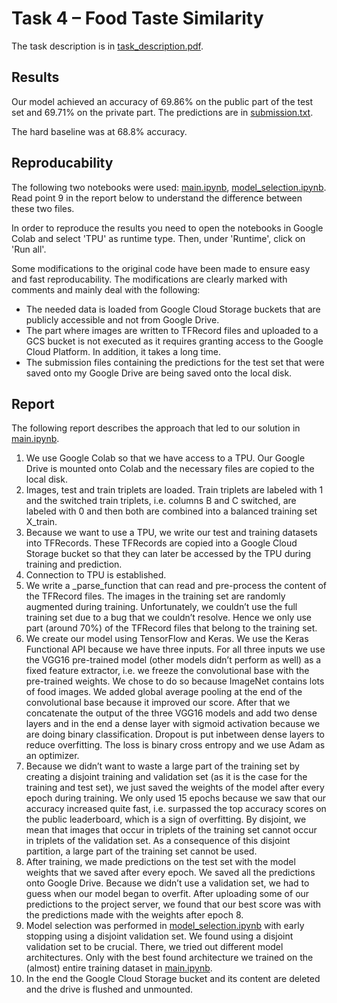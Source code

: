 # Task 4 – Food Taste Similarity
The task description is in [task_description.pdf](task_description.pdf).

## Results
Our model achieved an accuracy of 69.86% on the public part of the test set and 69.71% on the private part. The predictions are in [submission.txt](submission.txt). 

The hard baseline was at 68.8% accuracy.


## Reproducability
The following two notebooks were used: [main.ipynb](main.ipynb), [model_selection.ipynb](model_selection.ipynb). Read point 9 in the report below to understand the difference between these two files.

In order to reproduce the results you need to open the notebooks in Google Colab and select 'TPU' as runtime type. Then, under 'Runtime', click on 'Run all'. 

Some modifications to the original code have been made to ensure easy and fast reproducability. The modifications are clearly marked with comments and mainly deal with the following:
* The needed data is loaded from Google Cloud Storage buckets that are publicly accessible and not from Google Drive.
* The part where images are written to TFRecord files and uploaded to a GCS bucket is not executed as it requires granting access to the Google Cloud Platform. In addition, it takes a long time.
* The submission files containing the predictions for the test set that were saved onto my Google Drive are being saved onto the local disk.


## Report
The following report describes the approach that led to our solution in [main.ipynb](main.ipynb).

1)  We use Google Colab so that we have access to a TPU. Our Google Drive is mounted onto Colab and the necessary files are copied to the local disk.
2)	Images, test and train triplets are loaded. Train triplets are labeled with 1 and the switched train triplets, i.e. columns B and C switched, are labeled with 0 and then both are combined into a balanced training set X_train.
3)	Because we want to use a TPU, we write our test and training datasets into TFRecords. These TFRecords are copied into a Google Cloud Storage bucket so that they can later be accessed by the TPU during training and prediction.
4)	Connection to TPU is established.
5)	We write a _parse_function that can read and pre-process the content of the TFRecord files. The images in the training set are randomly augmented during training. Unfortunately, we couldn’t use the full training set due to a bug that we couldn’t resolve. Hence we only use part (around 70%) of the TFRecord files that belong to the training set.
6)	We create our model using TensorFlow and Keras. We use the Keras Functional API because we have three inputs. For all three inputs we use the VGG16 pre-trained model (other models didn’t perform as well) as a fixed feature extractor, i.e. we freeze the convolutional base with the pre-trained weights. We chose to do so because ImageNet contains lots of food images. We added global average pooling at the end of the convolutional base because it improved our score. After that we concatenate the output of the three VGG16 models and add two dense layers and in the end a dense layer with sigmoid activation because we are doing binary classification. Dropout is put inbetween dense layers to reduce overfitting. The loss is binary cross entropy and we use Adam as an optimizer.
7)	Because we didn’t want to waste a large part of the training set by creating a disjoint training and validation set (as it is the case for the training and test set), we just saved the weights of the model after every epoch during training. We only used 15 epochs because we saw that our accuracy increased quite fast, i.e. surpassed the top accuracy scores on the public leaderboard, which is a sign of overfitting. By disjoint, we mean that images that occur in triplets of the training set cannot occur in triplets of the validation set. As a consequence of this disjoint partition, a large part of the training set cannot be used.
8)	After training, we made predictions on the test set with the model weights that we saved after every epoch. We saved all the predictions onto Google Drive. Because we didn’t use a validation set, we had to guess when our model began to overfit. After uploading some of our predictions to the project server, we found that our best score was with the predictions made with the weights after epoch 8.
9)	Model selection was performed in [model_selection.ipynb](model_selection.ipynb) with early stopping using a disjoint validation set. We found using a disjoint validation set to be crucial. There, we tried out different model architectures. Only with the best found architecture we trained on the (almost) entire training dataset in [main.ipynb](main.ipynb).
10)	In the end the Google Cloud Storage bucket and its content are deleted and the drive is flushed and unmounted.

